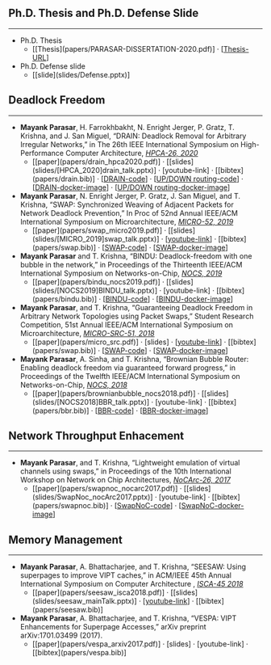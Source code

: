 ## Ph.D. Thesis and Ph.D. Defense Slide
-------
* Ph.D. Thesis
	* <div> [[Thesis](papers/PARASAR-DISSERTATION-2020.pdf)] · [<a href="https://smartech.gatech.edu/handle/1853/63654">Thesis-URL</a>]  </div>
* Ph.D. Defense slide
	* <div> [[slide](slides/Defense.pptx)] </div>

## Deadlock Freedom
-------
* **Mayank Parasar**, H. Farrokhbakht, N. Enright Jerger, P. Gratz, T. Krishna, and J. San Miguel, “DRAIN: Deadlock Removal for Arbitrary Irregular Networks,” in The 26th IEEE International Symposium on High-Performance Computer Architecture,  <u>*HPCA-26, 2020*</u>
	* <div>[[paper](papers/drain_hpca2020.pdf)] · [[slides](slides/[HPCA_2020]drain_talk.pptx)] · [youtube-link] · [[bibtex](papers/drain.bib)] · [<a href="https://github.com/georgia-tech-synergy-lab/gem5_drain">DRAIN-code</a>] · [<a href="https://github.com/georgia-tech-synergy-lab/gem5-up-down">UP/DOWN routing-code</a>] · [<a href="https://hub.docker.com/repository/docker/mparasar/gem5_drain">DRAIN-docker-image</a>] · [<a href="https://hub.docker.com/repository/docker/mparasar/gem5_up_down">UP/DOWN routing-docker-image</a>]</div>
* **Mayank Parasar**, N. Enright Jerger, P. Gratz, J. San Miguel, and T. Krishna, “SWAP: Synchronized Weaving of Adjacent Packets for Network Deadlock Prevention,” In Proc of 52nd Annual IEEE/ACM International Symposium on Microarchitecture, <u>*MICRO-52, 2019*</u>
	* <div>[[paper](papers/swap_micro2019.pdf)] · [[slides](slides/[MICRO_2019]swap_talk.pptx)] · [<a href="https://www.youtube.com/watch?v=HUmRfd2BDRA&amp=&feature=youtu.be">youtube-link</a>] · [[bibtex](papers/swap.bib)] · [<a href="https://github.com/georgia-tech-synergy-lab/gem5_swap">SWAP-code</a>] · [<a href="https://hub.docker.com/repository/docker/mparasar/gem5_swap">SWAP-docker-image</a>]</div>
* **Mayank Parasar** and T. Krishna, “BINDU: Deadlock-freedom with one bubble in the network,” in Proceedings of the Thirteenth IEEE/ACM International Symposium on Networks-on-Chip, <u>*NOCS, 2019*</u>
	* <div>[[paper](papers/bindu_nocs2019.pdf)] · [[slides](slides/[NOCS2019]BINDU_talk.pptx)] · [youtube-link] · [[bibtex](papers/bindu.bib)] · [<a href="https://github.com/georgia-tech-synergy-lab/gem5-bindu">BINDU-code</a>] · [<a href="https://hub.docker.com/repository/docker/mparasar/gem5_bindu">BINDU-docker-image</a>]</div>
* **Mayank Parasar**, and T. Krishna, “Guaranteeing Deadlock Freedom in Arbitrary Network Topologies using Packet Swaps,” Student Research Competition, 51st Annual IEEE/ACM International Symposium on Microarchitecture, <u>*MICRO-SRC-51, 2018*</u>
	* <div>[[paper](papers/micro_src.pdf)] · [slides] · [<a href="https://www.youtube.com/watch?v=HUmRfd2BDRA&amp=&feature=youtu.be">youtube-link</a>] · [[bibtex](papers/swap.bib)] · [<a href="https://github.com/georgia-tech-synergy-lab/gem5_swap">SWAP-code</a>] · [<a href="https://hub.docker.com/repository/docker/mparasar/gem5_swap">SWAP-docker-image</a>]</div>
* **Mayank Parasar**, A. Sinha, and T. Krishna, “Brownian Bubble Router: Enabling deadlock freedom via guaranteed forward progress,” in Proceedings of the Twelfth IEEE/ACM International Symposium on Networks-on-Chip, <u>*NOCS, 2018*</u>
	* <div>[[paper](papers/brownianbubble_nocs2018.pdf)] · [[slides](slides/[NOCS2018]BBR_talk.pptx)] · [youtube-link] · [[bibtex](papers/bbr.bib)] · [<a href="https://github.com/georgia-tech-synergy-lab/gem5-bbr">BBR-code</a>] · [<a href="https://hub.docker.com/repository/docker/mparasar/gem5_bbr">BBR-docker-image</a>]</div>

## Network Throughput Enhacement
-------
* **Mayank Parasar**, and T. Krishna, “Lightweight emulation of virtual channels using swaps,” in Proceedings of the 10th International Workshop on Network on Chip Architectures,  <u>*NoCArc-26, 2017*</u>
	* <div>[[paper](papers/swapnoc_nocarc2017.pdf)] · [[slides](slides/SwapNoc_nocArc2017.pptx)] · [youtube-link] · [[bibtex](papers/swapnoc.bib)] · [<a href="https://github.com/georgia-tech-synergy-lab/gem5-swapNoC">SwapNoC-code</a>] · [<a href="https://hub.docker.com/repository/docker/mparasar/gem5_swap_noc">SwapNoC-docker-image</a>]</div>


## Memory Management
-------
* **Mayank Parasar**, A. Bhattacharjee, and T. Krishna, “SEESAW: Using superpages to improve VIPT caches,” in ACM/IEEE 45th Annual International Symposium on Computer Architecture , <u>*ISCA-45 2018*</u>
    * <div>[[paper](papers/seesaw_isca2018.pdf)] · [[slides](slides/seesaw_mainTalk.pptx)] · [<a href="https://www.youtube.com/watch?v=We_SBIk9Qog">youtube-link</a>] · [[bibtex](papers/seesaw.bib)]</div>
* **Mayank Parasar**, A. Bhattacharjee, and T. Krishna, “VESPA: VIPT Enhancements for Superpage Accesses,” arXiv preprint arXiv:1701.03499 (2017).
    * <div>[[paper](papers/vespa_arxiv2017.pdf)] · [slides] · [youtube-link] · [[bibtex](papers/vespa.bib)]</div>